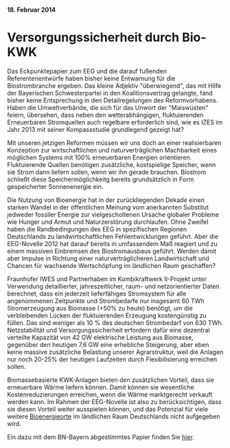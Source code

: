 #### 18. Februar 2014
# Versorgungssicherheit durch Bio-KWK

Das Eckpunktepapier zum EEG und die darauf fußenden Referentenentwürfe haben bisher keine Entwarnung für die Biostrombranche ergeben. Das kleine Adjektiv "überwiegend", das mit Hilfe der Bayerischen Schwesterpartei in den Koalitionsvertrag gelangte, fand bisher keine Entsprechung in den Detailregelungen des Reformvorhabens. Haben die Umweltverbände, die sich für das Unwort der "Maiswüsten" feiern, übersehen, dass neben den wetterabhängigen, fluktuierenden Erneuerbaren Stromquellen auch regelbare erforderlich sind, wie es IZES im Jahr 2013 mit seiner Kompassstudie grundlegend gezeigt hat? 

Mit unseren jetzigen Reformen müssen wir uns doch an einer realisierbaren Konzeption zur wirtschaftlichen und naturverträglichen Machbarkeit eines möglichen Systems mit 100% erneuerbaren Energien orientieren. Fluktuierende Quellen benötigen zusätzliche, kostspielige Speicher, wenn sie Strom dann liefern sollen, wenn wir ihn  gerade brauchen. Biostrom schließt diese Speichermöglichkeitg bereits grundsätzlich in Form gespeicherter Sonnenenergie ein.

Die Nutzung von Bioenergie hat in der zurückliegenden Dekade einen starken Wandel in der öffentlichen Meinung vom anerkannten Substitut jedweder fossiler Energie zur vielgescholtenen Ursache globaler Probleme wie Hunger und Armut und Naturzerstörung durchlaufen. Ohne Zweifel haben die Randbedingungen des EEG in spezifischen Regionen Deutschlands zu landwirtschaftlichen Fehlentwicklungen geführt. Aber die EEG-Novelle 2012 hat darauf bereits in umfassendem Maß reagiert und zu einem massiven Einbremsen des Biostromausbaus geführt. Werden damit aber Impulse in Richtung einer naturverträglicheren Landwirtschaft und Chancen für wachsende Wertschöpfung im ländlichen Raum geschaffen?

Fraunhofer IWES und Partnerhaben im Kombikraftwerk II-Projekt unter Verwendung detaillierter, jahreszeitlicher, raum- und netzorientierter Daten berechnet, dass ein  jederzeit lieferfähiges Stromsystem für alle angenommenen Zeitpunkte und Strombedarfe nur insgesamt 60 TWh Stromerzeugung aus Biomasse (+50% zu heute)  benötigt, um die verbleibenden Lücken der fluktuierenden Erzeugung kostengünstig zu füllen. Das sind weniger als 10 % des deutschen Strombedarf von 630 TWh. Netzstabilität und Versorgungssicherheit erfordern dafür eine  dezentral verteilte Kapazität von 42 GW elektrische Leistung aus Biomasse, gegenüber den heutigen 7,6 GW eine erhebliche Steigerung, aber eben keine massive zusätzliche Belastung unserer Agrarstruktur, weil die Anlagen nur noch 20-25% der heutigen Laufzeiten durch Flexibilisierung erreichen sollen.

Biomassebasierte KWK-Anlagen bieten den zusätzlichen Vorteil, dass sie erneuerbare Wärme liefern können. Damit können sie wesentliche Kostenreduzierungen erreichen, wenn die Wärme marktgerecht verkauft werden kann. Im Rahmen der EEG-Novelle ist also zu berücksichtigen, dass sie diesen Vorteil weiter ausspielen können, und das Potenzial für viele weitere [Bioenergieorte](http://bioenergie-doerfer.de) im ländlichen Raum Deutschlands nicht aufgegeben wird.

Ein dazu mit dem BN-Bayern abgestimmtes Papier finden Sie [hier](../_ressources/pdf/versorgungssicherheit.pdf).